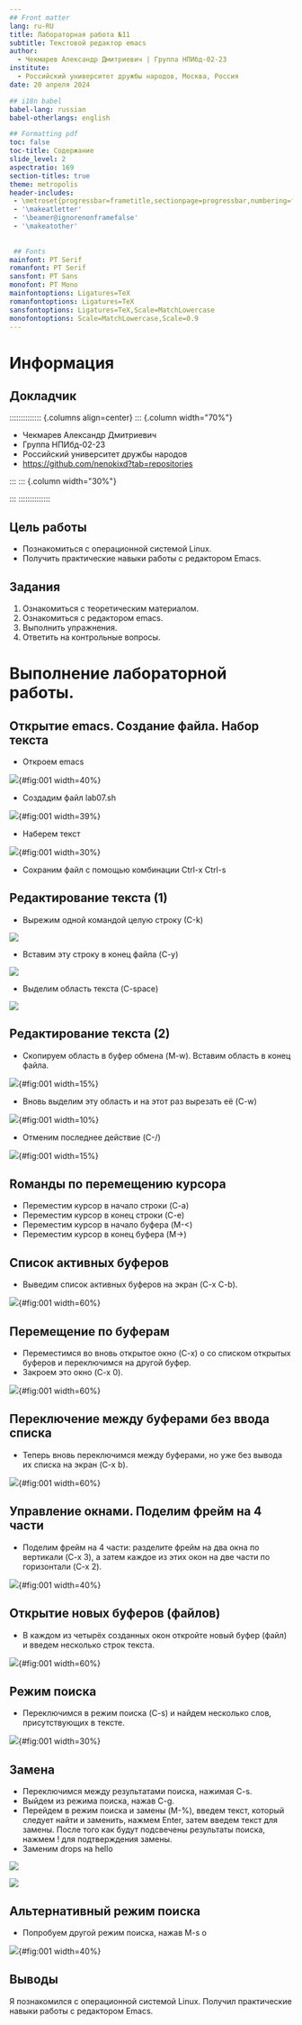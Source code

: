 ```yaml
---
## Front matter
lang: ru-RU
title: Лабораторная работа №11
subtitle: Текстовой редактор emacs
author:
  - Чекмарев Александр Дмитриевич | Группа НПИбд-02-23
institute:
  - Российский университет дружбы народов, Москва, Россия
date: 20 апреля 2024

## i18n babel
babel-lang: russian
babel-otherlangs: english

## Formatting pdf
toc: false
toc-title: Содержание
slide_level: 2
aspectratio: 169
section-titles: true
theme: metropolis
header-includes:
 - \metroset{progressbar=frametitle,sectionpage=progressbar,numbering=fraction}
 - '\makeatletter'
 - '\beamer@ignorenonframefalse'
 - '\makeatother'
 
 
 ## Fonts
mainfont: PT Serif
romanfont: PT Serif
sansfont: PT Sans
monofont: PT Mono
mainfontoptions: Ligatures=TeX
romanfontoptions: Ligatures=TeX
sansfontoptions: Ligatures=TeX,Scale=MatchLowercase
monofontoptions: Scale=MatchLowercase,Scale=0.9
---
```


# Информация

## Докладчик

:::::::::::::: {.columns align=center}
::: {.column width="70%"}

  * Чекмарев Александр Дмитриевич
  * Группа НПИбд-02-23
  * Российский университет дружбы народов
  * <https://github.com/nenokixd?tab=repositories>

:::
::: {.column width="30%"}


:::
::::::::::::::


## Цель работы

- Познакомиться с операционной системой Linux.
- Получить практические навыки работы с редактором Emacs.

## Задания

1. Ознакомиться с теоретическим материалом.
2. Ознакомиться с редактором emacs.
3. Выполнить упражнения.
4. Ответить на контрольные вопросы.

# Выполнение лабораторной работы.

## Открытие emacs. Создание файла. Набор текста


- Откроем emacs

![](image/Screenshot_1.png){#fig:001 width=40%}

- Создадим файл lab07.sh

![](image/Screenshot_2.png){#fig:001 width=39%}

- Наберем текст

![](image/Screenshot_3.png){#fig:001 width=30%}

- Сохраним файл с помощью комбинации Ctrl-x Ctrl-s

## Редактирование текста (1)

- Вырежим одной командой целую строку (С-k)

![](image/Screenshot_4.png)

- Вставим эту строку в конец файла (C-y)

![](image/Screenshot_5.png)

- Выделим область текста (C-space)

![](image/Screenshot_6.png) 

## Редактирование текста (2)

- Скопируем область в буфер обмена (M-w). Вставим область в конец файла.

![](image/Screenshot_7.png){#fig:001 width=15%}

- Вновь выделим эту область и на этот раз вырезать её (C-w)

![](image/Screenshot_8.png){#fig:001 width=10%}

- Отменим последнее действие (C-/)

![](image/Screenshot_9.png){#fig:001 width=15%}

## Rоманды по перемещению курсора

- Переместим курсор в начало строки (C-a)
- Переместим курсор в конец строки (C-e)
- Переместим курсор в начало буфера (M-<)
- Переместим курсор в конец буфера (M->)

## Cписок активных буферов

- Выведим список активных буферов на экран (C-x C-b).

![](image/Screenshot_10.png){#fig:001 width=60%}

## Перемещение по буферам

- Переместимся во вновь открытое окно (C-x) o со списком открытых буферов и переключимся на другой буфер.
- Закроем это окно (C-x 0).

![](image/Screenshot_11.png){#fig:001 width=60%}

## Переключение между буферами без ввода списка

- Теперь вновь переключимся между буферами, но уже без вывода их списка на экран (C-x b).

![](image/Screenshot_12.png){#fig:001 width=60%}

## Управление окнами. Поделим фрейм на 4 части

- Поделим фрейм на 4 части: разделите фрейм на два окна по вертикали (C-x 3), а затем каждое из этих окон на две части по горизонтали (C-x 2).

![](image/Screenshot_13.png){#fig:001 width=40%}

## Открытие новых буферов (файлов)

- В каждом из четырёх созданных окон откройте новый буфер (файл) и введем несколько строк текста.
 
![](image/Screenshot_14.png){#fig:001 width=60%}

## Режим поиска

- Переключимся в режим поиска (C-s) и найдем несколько слов, присутствующих в тексте.

![](image/Screenshot_15.png){#fig:001 width=30%}

## Замена

- Переключимся между результатами поиска, нажимая C-s.
- Выйдем из режима поиска, нажав C-g.
- Перейдем в режим поиска и замены (M-%), введем текст, который следует найти и заменить, нажмем Enter, затем введем текст для замены. После того как будут подсвечены результаты поиска, нажмем ! для подтверждения замены.
- Заменим drops на hello

![](image/Screenshot_16.png)

![](image/Screenshot_17.png)

## Альтернативный режим поиска

- Попробуем другой режим поиска, нажав M-s o

![](image/Screenshot_18.png){#fig:001 width=40%}

## Выводы

Я познакомился с операционной системой Linux. Получил практические навыки работы с редактором Emacs.
